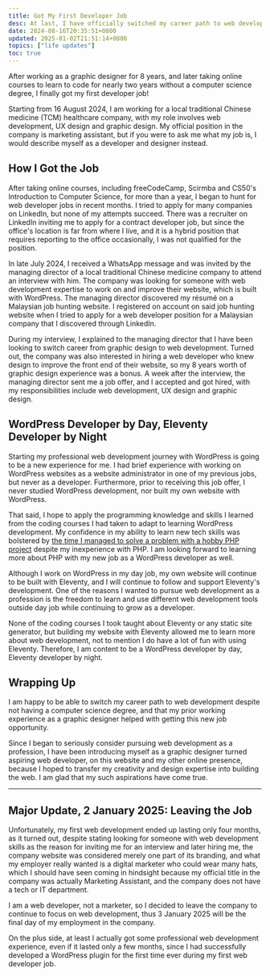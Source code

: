 ```yaml
---
title: Got My First Developer Job
desc: At last, I have officially switched my career path to web development.
date: 2024-08-16T20:35:51+0800
updated: 2025-01-02T21:51:14+0800
topics: ["life updates"]
toc: true
---
```


After working as a graphic designer for 8 years, and later taking online courses to learn to code for nearly two years without a computer science degree, I finally got my first developer job!

Starting from 16 August 2024, I am working for a local traditional Chinese medicine (TCM) healthcare company, with my role involves web development, UX design and graphic design. My official position in the company is marketing assistant, but if you were to ask me what my job is, I would describe myself as a developer and designer instead.

## How I Got the Job

After taking online courses, including freeCodeCamp, Scirmba and CS50's Introduction to Computer Science, for more than a year, I began to hunt for web developer jobs in recent months. I tried to apply for many companies on LinkedIn, but none of my attempts succeed. There was a recruiter on LinkedIn inviting me to apply for a contract developer job, but since the office's location is far from where I live, and it is a hybrid position that requires reporting to the office occasionally, I was not qualified for the position.

In late July 2024, I received a WhatsApp message and was invited by the managing director of a local traditional Chinese medicine company to attend an interview with him. The company was looking for someone with web development expertise to work on and improve their website, which is built with WordPress. The managing director discovered my résumé on a Malaysian job hunting website. I registered on account on said job hunting website when I tried to apply for a web developer position for a Malaysian company that I discovered through LinkedIn.

During my interview, I explained to the managing director that I have been looking to switch career from graphic design to web development. Turned out, the company was also interested in hiring a web developer who knew design to improve the front end of their website, so my 8 years worth of graphic design experience was a bonus. A week after the interview, the managing director sent me a job offer, and I accepted and got hired, with my responsibilities include web development, UX design and graphic design.

## WordPress Developer by Day, Eleventy Developer by Night

Starting my professional web development journey with WordPress is going to be a new experience for me. I had brief experience with working on WordPress websites as a website administrator in one of my previous jobs, but never as a developer. Furthermore, prior to receiving this job offer, I never studied WordPress development, nor built my own website with WordPress.

That said, I hope to apply the programming knowledge and skills I learned from the coding courses I had taken to adapt to learning WordPress development. My confidence in my ability to learn new tech skills was bolstered by [the time I managed to solve a problem with a hobby PHP project](2024-07-08-dipping-my-toes-in-php-for-my-hobby-project.md) despite my inexperience with PHP. I am looking forward to learning more about PHP with my new job as a WordPress developer as well.

Although I work on WordPress in my day job, my own website will continue to be built with Eleventy, and I will continue to follow and support Eleventy's development. One of the reasons I wanted to pursue web development as a profession is the freedom to learn and use different web development tools outside day job while continuing to grow as a developer.

None of the coding courses I took taught about Eleventy or any static site generator, but building my website with Eleventy allowed me to learn more about web development, not to mention I do have a lot of fun with using Eleventy. Therefore, I am content to be a WordPress developer by day, Eleventy developer by night.

## Wrapping Up

I am happy to be able to switch my career path to web development despite not having a computer science degree, and that my prior working experience as a graphic designer helped with getting this new job opportunity.

Since I began to seriously consider pursuing web development as a profession, I have been introducing myself as a graphic designer turned aspiring web developer, on this website and my other online presence, because I hoped to transfer my creativity and design expertise into building the web. I am glad that my such aspirations have come true.

---

## Major Update, 2 January 2025: Leaving the Job

Unfortunately, my first web development ended up lasting only four months, as it turned out, despite stating looking for someone with web development skills as the reason for inviting me for an interview and later hiring me, the company website was considered merely one part of its branding, and what my employer really wanted is a digital marketer who could wear many hats, which I should have seen coming in hindsight because my official title in the company was actually Marketing Assistant, and the company does not have a tech or IT department.

I am a web developer, not a marketer, so I decided to leave the company to continue to focus on web development, thus 3 January 2025 will be the final day of my employment in the company.

On the plus side, at least I actually got some professional web development experience, even if it lasted only a few months, since I had successfully developed a WordPress plugin for the first time ever during my first web developer job.
